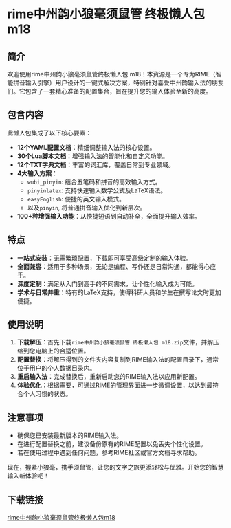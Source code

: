 # rime中州韵小狼毫须鼠管 终极懒人包 m18

## 简介

欢迎使用rime中州韵小狼毫须鼠管终极懒人包 m18！本资源是一个专为RIME（智能拼音输入引擎）用户设计的一键式解决方案，特别针对喜爱中州韵输入法的朋友们。它包含了一套精心准备的配置集合，旨在提升您的输入体验至新的高度。

## 包含内容

此懒人包集成了以下核心要素：
- **12个YAML配置文档**：精细调整输入法的核心设置。
- **30个Lua脚本文档**：增强输入法的智能化和自定义功能。
- **12个TXT字典文档**：丰富的词汇库，覆盖日常到专业领域。
- **4大输入方案**：
  - `wubi_pinyin`: 结合五笔码和拼音的高效输入方式。
  - `pinyinlatex`: 支持快速输入数学公式及LaTeX语法。
  - `easyEnglish`: 便捷的英文输入模式。
  - 以及`pinyin`, 将普通拼音输入优化到新层次。
- **100+种增强输入功能**：从快捷短语到自动补全，全面提升输入效率。

## 特点

- **一站式安装**：无需繁琐配置，下载即可享受高级定制的输入体验。
- **全面兼容**：适用于多种场景，无论是编程、写作还是日常沟通，都能得心应手。
- **深度定制**：满足从入门到高手的不同需求，让个性化输入成为可能。
- **学术与日常并重**：特有的LaTeX支持，使得科研人员和学生在撰写论文时更加便捷。

## 使用说明

1. **下载解压**：首先下载`rime中州韵小狼毫须鼠管 终极懒人包 m18.zip`文件，并解压缩到您电脑上的合适位置。
2. **配置替换**：将解压得到的文件夹内容复制到RIME输入法的配置目录下，通常位于用户的个人数据目录内。
3. **重启输入法**：完成替换后，重新启动您的RIME输入法以应用新配置。
4. **体验优化**：根据需要，可通过RIME的管理界面进一步微调设置，以达到最符合个人习惯的状态。

## 注意事项

- 确保您已安装最新版本的RIME输入法。
- 在进行配置替换之前，建议备份原有的RIME配置以免丢失个性化设置。
- 若在使用过程中遇到任何问题，参考RIME社区或官方文档寻求帮助。

现在，握紧小狼毫，携手须鼠管，让您的文字之旅更添轻松与优雅。开始您的智慧输入新体验吧！

## 下载链接

[rime中州韵小狼毫须鼠管终极懒人包m18](https://pan.quark.cn/s/e10e2c738bff)